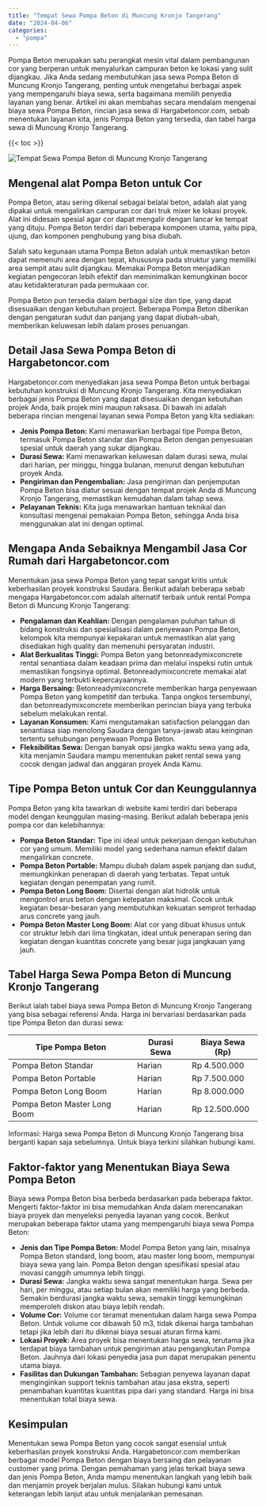 ```yaml
---
title: "Tempat Sewa Pompa Beton di Muncung Kronjo Tangerang"
date: "2024-04-06"
categories: 
  - "pompa"
---
```




Pompa Beton merupakan satu perangkat mesin vital dalam pembangunan cor yang berperan untuk menyalurkan campuran beton ke lokasi yang sulit dijangkau. Jika Anda sedang membutuhkan jasa sewa Pompa Beton di Muncung Kronjo Tangerang, penting untuk mengetahui berbagai aspek yang mempengaruhi biaya sewa, serta bagaimana memilih penyedia layanan yang benar. Artikel ini akan membahas secara mendalam mengenai biaya sewa Pompa Beton, rincian jasa sewa di Hargabetoncor.com, sebab menentukan layanan kita, jenis Pompa Beton yang tersedia, dan tabel harga sewa di Muncung Kronjo Tangerang.

{{< toc >}}

![Tempat Sewa Pompa Beton di Muncung Kronjo Tangerang](https://hargareadymixid.github.io/pompa/concrete-pump%20(3).png)

## Mengenal alat Pompa Beton untuk Cor

Pompa Beton, atau sering dikenal sebagai belalai beton, adalah alat yang dipakai untuk mengalirkan campuran cor dari truk mixer ke lokasi proyek. Alat ini didesain spesial agar cor dapat mengalir dengan lancar ke tempat yang dituju. Pompa Beton terdiri dari beberapa komponen utama, yaitu pipa, ujung, dan komponen penghubung yang bisa diubah.

Salah satu kegunaan utama Pompa Beton adalah untuk memastikan beton dapat memenuhi area dengan tepat, khususnya pada struktur yang memiliki area sempit atau sulit dijangkau. Memakai Pompa Beton menjadikan kegiatan pengecoran lebih efektif dan meminimalkan kemungkinan bocor atau ketidakteraturan pada permukaan cor.

Pompa Beton pun tersedia dalam berbagai size dan tipe, yang dapat disesuaikan dengan kebutuhan project. Beberapa Pompa Beton diberikan dengan pengaturan sudut dan panjang yang dapat diubah-ubah, memberikan keluwesan lebih dalam proses penuangan.

## Detail Jasa Sewa Pompa Beton di Hargabetoncor.com

Hargabetoncor.com menyediakan jasa sewa Pompa Beton untuk berbagai kebutuhan konstruksi di Muncung Kronjo Tangerang. Kita menyediakan berbagai jenis Pompa Beton yang dapat disesuaikan dengan kebutuhan projek Anda, baik projek mini maupun raksasa. Di bawah ini adalah beberapa rincian mengenai layanan sewa Pompa Beton yang kita sediakan:

- **Jenis Pompa Beton:** Kami menawarkan berbagai tipe Pompa Beton, termasuk Pompa Beton standar dan Pompa Beton dengan penyesuaian spesial untuk daerah yang sukar dijangkau.
- **Durasi Sewa:** Kami menawarkan keluwesan dalam durasi sewa, mulai dari harian, per minggu, hingga bulanan, menurut dengan kebutuhan proyek Anda.
- **Pengiriman dan Pengembalian:** Jasa pengiriman dan penjemputan Pompa Beton bisa diatur sesuai dengan tempat projek Anda di Muncung Kronjo Tangerang, memastikan kemudahan dalam tahap sewa.
- **Pelayanan Teknis:** Kita juga menawarkan bantuan teknikal dan konsultasi mengenai pemakaian Pompa Beton, sehingga Anda bisa menggunakan alat ini dengan optimal.

## Mengapa Anda Sebaiknya Mengambil Jasa Cor Rumah dari Hargabetoncor.com

Menentukan jasa sewa Pompa Beton yang tepat sangat kritis untuk keberhasilan proyek konstruksi Saudara. Berikut adalah beberapa sebab mengapa Hargabetoncor.com adalah alternatif terbaik untuk rental Pompa Beton di Muncung Kronjo Tangerang:

- **Pengalaman dan Keahlian:** Dengan pengalaman puluhan tahun di bidang konstruksi dan spesialisasi dalam penyewaan Pompa Beton, kelompok kita mempunyai kepakaran untuk memastikan alat yang disediakan high quality dan memenuhi persyaratan industri.
- **Alat Berkualitas Tinggi:** Pompa Beton yang betonreadymixconcrete rental senantiasa dalam keadaan prima dan melalui inspeksi rutin untuk memastikan fungsinya optimal. Betonreadymixconcrete memakai alat modern yang terbukti kepercayaannya.
- **Harga Bersaing:** Betonreadymixconcrete memberikan harga penyewaan Pompa Beton yang kompetitif dan terbuka. Tanpa ongkos tersembunyi, dan betonreadymixconcrete memberikan perincian biaya yang terbuka sebelum melakukan rental.
- **Layanan Konsumen:** Kami mengutamakan satisfaction pelanggan dan senantiasa siap menolong Saudara dengan tanya-jawab atau keinginan tertentu sehubungan penyewaan Pompa Beton.
- **Fleksibilitas Sewa:** Dengan banyak opsi jangka waktu sewa yang ada, kita menjamin Saudara mampu menentukan paket rental sewa yang cocok dengan jadwal dan anggaran proyek Anda Kamu.

## Tipe Pompa Beton untuk Cor dan Keunggulannya

Pompa Beton yang kita tawarkan di website kami terdiri dari beberapa model dengan keunggulan masing-masing. Berikut adalah beberapa jenis pompa cor dan kelebihannya:

- **Pompa Beton Standar:** Tipe ini ideal untuk pekerjaan dengan kebutuhan cor yang umum. Memiliki model yang sederhana namun efektif dalam mengalirkan concrete.
- **Pompa Beton Portable:** Mampu diubah dalam aspek panjang dan sudut, memungkinkan penerapan di daerah yang terbatas. Tepat untuk kegiatan dengan penempatan yang rumit.
- **Pompa Beton Long Boom:** Disertai dengan alat hidrolik untuk mengontrol arus beton dengan ketepatan maksimal. Cocok untuk kegiatan besar-besaran yang membutuhkan kekuatan semprot terhadap arus concrete yang jauh.
- **Pompa Beton Master Long Boom:** Alat cor yang dibuat khusus untuk cor struktur lebih dari lima tingkatan, ideal untuk penerapan sering dan kegiatan dengan kuantitas concrete yang besar juga jangkauan yang jauh.

## Tabel Harga Sewa Pompa Beton di Muncung Kronjo Tangerang

Berikut ialah tabel biaya sewa Pompa Beton di Muncung Kronjo Tangerang yang bisa sebagai referensi Anda. Harga ini bervariasi berdasarkan pada tipe Pompa Beton dan durasi sewa:

| Tipe Pompa Beton | Durasi Sewa | Biaya Sewa (Rp) |
| --- | --- | --- |
| Pompa Beton Standar | Harian | Rp 4.500.000 |
| Pompa Beton Portable | Harian | Rp 7.500.000 |
| Pompa Beton Long Boom | Harian | Rp 8.000.000 |
| Pompa Beton Master Long Boom | Harian | Rp 12.500.000 |

Informasi: Harga sewa Pompa Beton di Muncung Kronjo Tangerang bisa berganti kapan saja sebelumnya. Untuk biaya terkini silahkan hubungi kami.

## Faktor-faktor yang Menentukan Biaya Sewa Pompa Beton

Biaya sewa Pompa Beton bisa berbeda berdasarkan pada beberapa faktor. Mengerti faktor-faktor ini bisa memudahkan Anda dalam merencanakan biaya proyek dan menyeleksi penyedia layanan yang cocok. Berikut merupakan beberapa faktor utama yang mempengaruhi biaya sewa Pompa Beton:

- **Jenis dan Tipe Pompa Beton:** Model Pompa Beton yang lain, misalnya Pompa Beton standard, long boom, atau master long boom, mempunyai biaya sewa yang lain. Pompa Beton dengan spesifikasi spesial atau inovasi canggih umumnya lebih tinggi.
- **Durasi Sewa:** Jangka waktu sewa sangat menentukan harga. Sewa per hari, per minggu, atau setiap bulan akan memiliki harga yang berbeda. Semakin berdurasi jangka waktu sewa, semakin tinggi kemungkinan memperoleh diskon atau biaya lebih rendah.
- **Volume Cor:** Volume cor teramat menentukan dalam harga sewa Pompa Beton. Untuk volume cor dibawah 50 m3, tidak dikenai harga tambahan tetapi jika lebih dari itu dikenai biaya sesuai aturan firma kami.
- **Lokasi Proyek:** Area proyek bisa menentukan harga sewa, terutama jika terdapat biaya tambahan untuk pengiriman atau pengangkutan Pompa Beton. Jauhnya dari lokasi penyedia jasa pun dapat merupakan penentu utama biaya.
- **Fasilitas dan Dukungan Tambahan:** Sebagian penyewa layanan dapat menginginkan support teknis tambahan atau jasa ekstra, seperti penambahan kuantitas kuantitas pipa dari yang standard. Harga ini bisa menentukan total biaya sewa.

## Kesimpulan

Menentukan sewa Pompa Beton yang cocok sangat esensial untuk keberhasilan proyek konstruksi Anda. Hargabetoncor.com memberikan berbagai model Pompa Beton dengan biaya bersaing dan pelayanan customer yang prima. Dengan pemahaman yang jelas terkait biaya sewa dan jenis Pompa Beton, Anda mampu menentukan langkah yang lebih baik dan menjamin proyek berjalan mulus. Silakan hubungi kami untuk keterangan lebih lanjut atau untuk menjalankan pemesanan.
